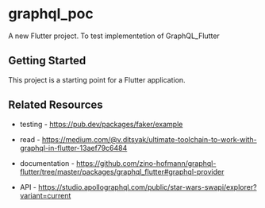 # graphql_poc

A new Flutter project. To test implementetion of GraphQL_Flutter

## Getting Started

This project is a starting point for a Flutter application.

## Related Resources

- testing - https://pub.dev/packages/faker/example

- read - https://medium.com/@v.ditsyak/ultimate-toolchain-to-work-with-graphql-in-flutter-13aef79c6484

- documentation - https://github.com/zino-hofmann/graphql-flutter/tree/master/packages/graphql_flutter#graphql-provider

- API - https://studio.apollographql.com/public/star-wars-swapi/explorer?variant=current